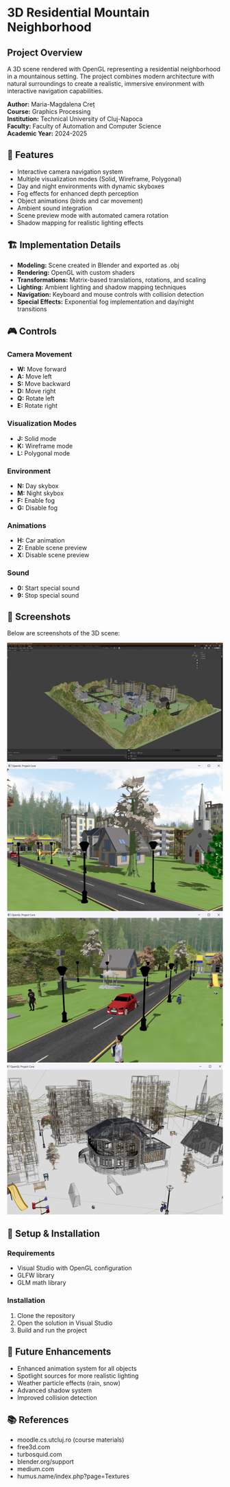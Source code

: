 # 3D Residential Mountain Neighborhood

## Project Overview
A 3D scene rendered with OpenGL representing a residential neighborhood in a mountainous setting. The project combines modern architecture with natural surroundings to create a realistic, immersive environment with interactive navigation capabilities.

**Author:** Maria-Magdalena Creț  
**Course:** Graphics Processing  
**Institution:** Technical University of Cluj-Napoca  
**Faculty:** Faculty of Automation and Computer Science  
**Academic Year:** 2024-2025

## 🌄 Features
* Interactive camera navigation system
* Multiple visualization modes (Solid, Wireframe, Polygonal)
* Day and night environments with dynamic skyboxes
* Fog effects for enhanced depth perception
* Object animations (birds and car movement)
* Ambient sound integration
* Scene preview mode with automated camera rotation
* Shadow mapping for realistic lighting effects

## 🏗️ Implementation Details
* **Modeling:** Scene created in Blender and exported as .obj
* **Rendering:** OpenGL with custom shaders
* **Transformations:** Matrix-based translations, rotations, and scaling
* **Lighting:** Ambient lighting and shadow mapping techniques
* **Navigation:** Keyboard and mouse controls with collision detection
* **Special Effects:** Exponential fog implementation and day/night transitions

## 🎮 Controls

### Camera Movement
* **W:** Move forward
* **A:** Move left
* **S:** Move backward
* **D:** Move right
* **Q:** Rotate left
* **E:** Rotate right

### Visualization Modes
* **J:** Solid mode
* **K:** Wireframe mode
* **L:** Polygonal mode

### Environment
* **N:** Day skybox
* **M:** Night skybox
* **F:** Enable fog
* **G:** Disable fog

### Animations
* **H:** Car animation
* **Z:** Enable scene preview
* **X:** Disable scene preview

### Sound
* **0:** Start special sound
* **9:** Stop special sound

## 📸 Screenshots
Below are screenshots of the 3D scene:

![Scene Screenshot 1](images/image_scene.jpg)
![Scene Screenshot 2](images/image2.png)
![Scene Screenshot 3](images/image3.png)
![Scene Screenshot 4](images/image4.png)


## 🔧 Setup & Installation

### Requirements
* Visual Studio with OpenGL configuration
* GLFW library
* GLM math library

### Installation
1. Clone the repository
2. Open the solution in Visual Studio
3. Build and run the project

## 🚀 Future Enhancements
* Enhanced animation system for all objects
* Spotlight sources for more realistic lighting
* Weather particle effects (rain, snow)
* Advanced shadow system
* Improved collision detection

## 📚 References
* moodle.cs.utcluj.ro (course materials)
* free3d.com
* turbosquid.com
* blender.org/support
* medium.com
* humus.name/index.php?page=Textures
